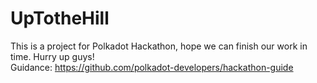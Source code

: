 # UpTotheHill
This is a project for Polkadot Hackathon, hope we can finish our work in time. Hurry up guys!  
Guidance: https://github.com/polkadot-developers/hackathon-guide
